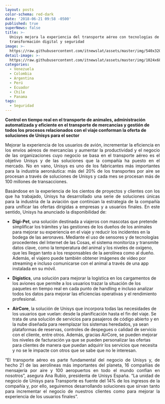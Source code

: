 ```yaml
---
layout: posts
color-schema: red-dark
date: '2018-06-21 09:58 -0500'
published: true
superNews: false
title: >-
  Unisys mejora la experiencia del transporte aéreo con tecnologías de
  transformación digital y seguridad 
image: >-
  https://raw.githubusercontent.com/itnewslat/assets/master/img/540x320/Transporte-Aereo-p.jpg
detail-image: >-
  https://raw.githubusercontent.com/itnewslat/assets/master/img/1024x680/Transporte-Aereo-g.jpg
categories:
  - Venezuela
  - Colombia
  - Argentina
  - Perú
  - Ecuador
  - Chile
  - Panama
tags:
  - Seguridad
---
```

**Control en tiempo real en el transporte de animales, administración automatizada y eficiente en el transporte de mercancías y gestión de todos los procesos relacionados con el viaje conforman la oferta de soluciones de Unisys para el sector**

<p style="text-align: justify;">Mejorar la experiencia de los usuarios de avión, incrementar la eficiencia en los envíos aéreos de mercancías y aumentar la productividad y el negocio de las organizaciones cuyo negocio se basa en el transporte aéreo es el objetivo Unisys y de las soluciones que la compañía ha puesto en el mercado. No en vano, Unisys es uno de los fabricantes más importantes para la industria aeronáutica: más del 20% de los transportes por aire se procesan a través de soluciones de Unisys y cada mes se procesan más de 100 millones de transacciones.</p>

<p style="text-align: justify;">Basándose en la experiencia de los cientos de proyectos y clientes con los que ha trabajado, Unisys ha desarrollado una serie de soluciones únicas para la industria de la aviación que continúan la estrategia de la compañía para unificar las ofertas dirigidas a empresas y a usuarios finales. En este sentido, Unisys ha anunciado la disponibilidad de:</p>

- **Digi-Pet**, una solución destinada a viajeros con mascotas que pretende simplificar los trámites y las gestiones de los dueños de los animales para mejorar su experiencia en el viaje y reducir los incidentes en la bodega de las aeronaves. Mediante el uso de sensores y de tecnologías procedentes del Internet de las Cosas, el sistema monitoriza y transmite datos clave, como la temperatura del animal y los niveles de oxígeno, que les llegan tanto a los responsables de la aerolínea como al dueño. Además, el viajero puede también obtener imágenes de vídeo por streaming e incluso comunicarse con el animal a través de una app instalada en su móvil. 

- **Digistics**, una solución para mejorar la logística en los cargamentos de los aviones que permite a los usuarios trazar la situación de los paquetes en tiempo real en cada punto de handling e incluso analizar todos los datos para mejorar las eficiencias operativas y el rendimiento profesional.

- **AirCore**, la solución de Unisys que incorpora todas las necesidades de los usuarios que vuelan: desde la planificación hasta el fin del viaje. Se trata de una solución de servicios para pasajeros de código abierto y en la nube diseñada para reemplazar los sistemas heredados, ya sean plataformas de reservas, controles de despegues o calidad de servicio con el cliente, entre otros. Además, gracias AirCore, se pueden mejorar los niveles de facturación ya que se pueden personalizar las ofertas para clientes de manera que puedan adquirir los servicios que necesita y no se le impacte con otros que se sabe que no le interesan.

<p style="text-align: justify;">“El transporte aéreo es parte fundamental del negocio de Unisys y, de hecho 21 de las aerolíneas más importantes del planeta, 16 compañías de mensajería por aire y 100 aeropuertos en todo el mundo confían en nosotros”, asegura Ana Rubio, presidenta de Unisys España. “La unidad de negocio de Unisys para Transporte es fuente del 14% de los ingresos de la compañía y, por ello, seguiremos desarrollando soluciones que sirvan tanto para incrementar el negocio de nuestros clientes como para mejorar la experiencia de los usuarios finales”.</p>

